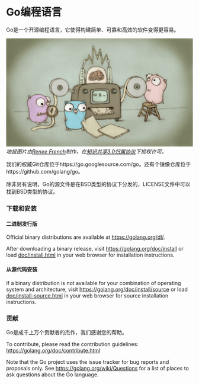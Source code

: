 # Go编程语言

Go是一个开源编程语言，它使得构建简单、可靠和高效的软件变得更容易。

![地鼠图片](doc/gopher/fiveyears.jpg)
*地鼠图片由[Renee French][rf]制作，在[知识共享3.0归属协议][cc3-by]下授权许可。*

我们的权威Git仓库位于https://go.googlesource.com/go。还有个镜像仓库位于https://github.com/golang/go。

除非另有说明，Go的源文件是在BSD类型的协议下分发的，LICENSE文件中可以找到BSD类型的协议。

### 下载和安装

#### 二进制发行版

Official binary distributions are available at https://golang.org/dl/.

After downloading a binary release, visit https://golang.org/doc/install
or load [doc/install.html](./doc/install.html) in your web browser for installation
instructions.

#### 从源代码安装

If a binary distribution is not available for your combination of
operating system and architecture, visit
https://golang.org/doc/install/source or load [doc/install-source.html](./doc/install-source.html)
in your web browser for source installation instructions.

### 贡献

Go是成千上万个贡献者的杰作，我们感谢您的帮助。

To contribute, please read the contribution guidelines:
	https://golang.org/doc/contribute.html

Note that the Go project uses the issue tracker for bug reports and
proposals only. See https://golang.org/wiki/Questions for a list of
places to ask questions about the Go language.

[rf]: https://reneefrench.blogspot.com/
[cc3-by]: https://creativecommons.org/licenses/by/3.0/
